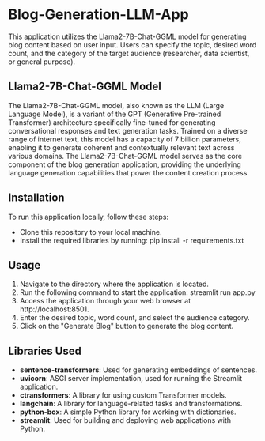 # Blog-Generation-LLM-App

This application utilizes the Llama2-7B-Chat-GGML model for generating blog content based on user input. Users can specify the topic, desired word count, and the category of the target audience (researcher, data scientist, or general purpose).

## Llama2-7B-Chat-GGML Model
The Llama2-7B-Chat-GGML model, also known as the LLM (Large Language Model), is a variant of the GPT (Generative Pre-trained Transformer) architecture specifically fine-tuned for generating conversational responses and text generation tasks. Trained on a diverse range of internet text, this model has a capacity of 7 billion parameters, enabling it to generate coherent and contextually relevant text across various domains. The Llama2-7B-Chat-GGML model serves as the core component of the blog generation application, providing the underlying language generation capabilities that power the content creation process.

## Installation

To run this application locally, follow these steps:

- Clone this repository to your local machine.
- Install the required libraries by running:
   pip install -r requirements.txt

## Usage

1. Navigate to the directory where the application is located.
2. Run the following command to start the application: 
  streamlit run app.py
3. Access the application through your web browser at http://localhost:8501.
4. Enter the desired topic, word count, and select the audience category.
5. Click on the "Generate Blog" button to generate the blog content.

## Libraries Used

- **sentence-transformers**: Used for generating embeddings of sentences.
- **uvicorn**: ASGI server implementation, used for running the Streamlit application.
- **ctransformers**: A library for using custom Transformer models.
- **langchain**: A library for language-related tasks and transformations.
- **python-box**: A simple Python library for working with dictionaries.
- **streamlit**: Used for building and deploying web applications with Python.
